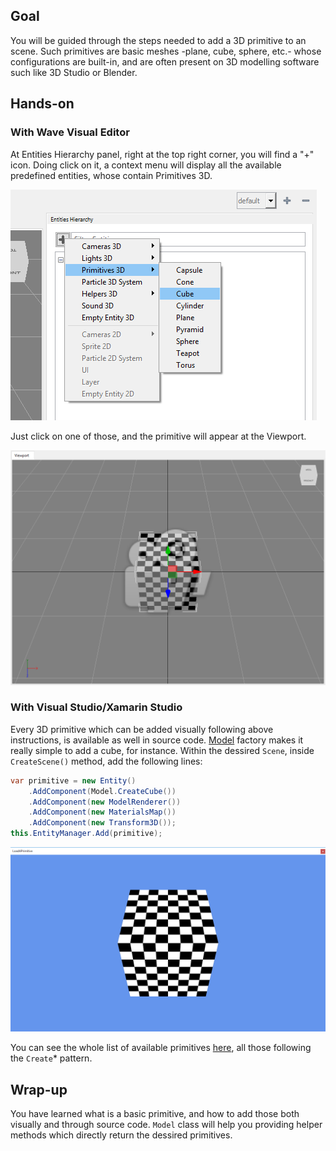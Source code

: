 ## Goal

You will be guided through the steps needed to add a 3D primitive to an scene. Such primitives are basic meshes -plane, cube, sphere, etc.- whose configurations are built-in, and are often present on 3D modelling software such like 3D Studio or Blender.

## Hands-on

### With Wave Visual Editor

At Entities Hierarchy panel, right at the top right corner, you will find a "+" icon. Doing click on it, a context menu will display all the available predefined entities, whose contain Primitives 3D.

![](images/LoadAPrimitive/AddingPrimitive3DScreenshot.png)

Just click on one of those, and the primitive will appear at the Viewport.

![](images/LoadAPrimitive/ViewportRenderingCubeScreenshot.png)

### With Visual Studio/Xamarin Studio

Every 3D primitive which can be added visually following above instructions, is available as well in source code. [Model](xref:WaveEngine.Components.Graphics3D.Model) factory makes it really simple to add a cube, for instance. Within the dessired `Scene`, inside `CreateScene()` method, add the following lines:

```c#
var primitive = new Entity()
	.AddComponent(Model.CreateCube())
	.AddComponent(new ModelRenderer())
	.AddComponent(new MaterialsMap())
	.AddComponent(new Transform3D());
this.EntityManager.Add(primitive);
```

![](images/LoadAPrimitive/PrimitiveAddedManuallyScreenshot.png)

You can see the whole list of available primitives [here](xref:WaveEngine.Components.Graphics3D.Model#methods), all those following the `Create`* pattern.

## Wrap-up

You have learned what is a basic primitive, and how to add those both visually and through source code. `Model` class will help you providing helper methods which directly return the dessired primitives.